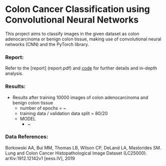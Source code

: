 # Colon Cancer Classification using Convolutional Neural Networks
This project aims to classify images in the given dataset as colon adenocarcinoma or benign colon tissue, making use of convolutional neural networks (CNN) and the PyTorch library.

### Report:

Refer to the [report] (report.pdf) and [code](./Code) for further details and in-depth analysis.

### Results:
- Results after training 10000 images of colon adenocarcinoma and benign colon tissue
    - number of epochs = ~
    - training data / validation data split = 80/20
    - MODEL
        - ~


### Data References:

Borkowski AA, Bui MM, Thomas LB, Wilson CP, DeLand LA, Mastorides SM. Lung and Colon Cancer Histopathological Image Dataset (LC25000). arXiv:1912.12142v1 [eess.IV], 2019